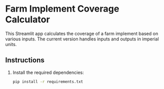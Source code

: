 # Farm Implement Coverage Calculator

This Streamlit app calculates the coverage of a farm implement based on various inputs. The current version handles inputs and outputs in imperial units.

## Instructions

1. Install the required dependencies:
   ```sh
   pip install -r requirements.txt
